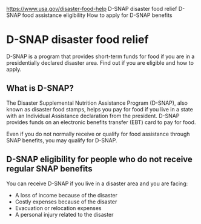

https://www.usa.gov/disaster-food-help
D-SNAP disaster food relief
D-SNAP food assistance eligibility
How to apply for D-SNAP benefits

D-SNAP disaster food relief
===========================

D-SNAP is a program that provides short-term funds for food if you are in a presidentially declared disaster area. Find out if you are eligible and how to apply.

**What is D-SNAP?**
-------------------

The Disaster Supplemental Nutrition Assistance Program (D-SNAP), also known as disaster food stamps, helps you pay for food if you live in a state with an Individual Assistance declaration from the president. D-SNAP provides funds on an electronic benefits transfer (EBT) card to pay for food.

Even if you do not normally receive or qualify for food assistance through SNAP benefits, you may qualify for D-SNAP.

D-SNAP eligibility for people who do not receive regular SNAP benefits
----------------------------------------------------------------------

You can receive D-SNAP if you live in a disaster area and you are facing:

* A loss of income because of the disaster
* Costly expenses because of the disaster
* Evacuation or relocation expenses
* A personal injury related to the disaster
